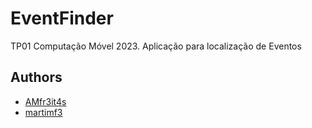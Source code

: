 # EventFinder
TP01 Computação Móvel 2023. Aplicação para localização de Eventos

## Authors

- [AMfr3it4s](https://github.com/AMfr3it4s)
- [martimf3](https://github.com/martimf3)
